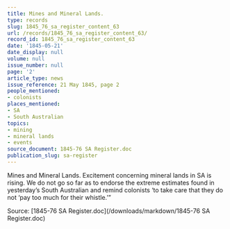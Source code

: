 ```yaml
---
title: Mines and Mineral Lands.
type: records
slug: 1845_76_sa_register_content_63
url: /records/1845_76_sa_register_content_63/
record_id: 1845_76_sa_register_content_63
date: '1845-05-21'
date_display: null
volume: null
issue_number: null
page: '2'
article_type: news
issue_reference: 21 May 1845, page 2
people_mentioned:
- colonists
places_mentioned:
- SA
- South Australian
topics:
- mining
- mineral lands
- events
source_document: 1845-76 SA Register.doc
publication_slug: sa-register
---
```


Mines and Mineral Lands.  Excitement concerning mineral lands in SA is rising.  We do not go so far as to endorse the extreme estimates found in yesterday’s South Australian and remind colonists ‘to take care that they do not ‘pay too much for their whistle.’”


Source: [1845-76 SA Register.doc](/downloads/markdown/1845-76 SA Register.doc)
